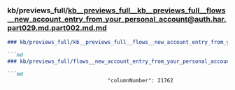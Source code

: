 ### kb/previews_full/kb__previews_full__kb__previews_full__flows__new_account_entry_from_your_personal_account@auth.har.part029.md.part002.md.md

```md
### kb/previews_full/kb__previews_full__flows__new_account_entry_from_your_personal_account@auth.har.part029.md.part002.md

```md
### kb/previews_full/flows__new_account_entry_from_your_personal_account@auth.har.part029.md (part 002)

```md
                                "columnNumber": 21762
                             
```

```

```

```
